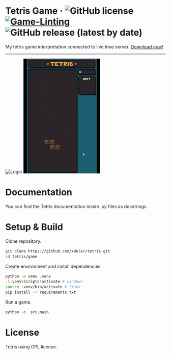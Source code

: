 # Tetris Game &middot; ![GitHub license](https://img.shields.io/badge/license-GPL-blue.svg) [![Game-Linting](https://github.com/xHeler/tetris/actions/workflows/game-linting.yml/badge.svg)](https://github.com/xHeler/tetris/actions/workflows/game-linting.yml) ![GitHub release (latest by date)](https://img.shields.io/github/v/release/xHeler/tetris)

My tetris game interpretation connected to live time server. [Download now!](https://github.com/xHeler/tetris/releases)
***

![Login](img/login.gif)
![Gameplay](img/gameplay.gif)

# Documentation
You can find the Tetris documentation inside .py files as docstrings.

# Setup & Build
Clone repository.
```sh
git clone https://github.com/xHeler/tetris.git
cd tetris/game
```
Create environment and install dependencies.
```sh
python -m venv .venv
.\.venv\Scripts\activate # windows
source .venv/bin/activate # linux
pip install -r requirements.txt
```
Run a game.
```sh
python -m  src.main
```

# License
Tetris using GPL license.